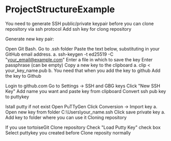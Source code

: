 # ProjectStructureExample
You need to generate SSH public/private keypair before you can clone repository via ssh protocol Add ssh key for clong repository

Generate new key pair:

Open Git Bash.
Go to .ssh folder
Paste the text below, substituting in your GitHub email address. a. ssh-keygen -t ed25519 -C "your_email@example.com"
Enter a file in which to save the key
Enter passphrase (can be empty)
Copy a new key to the clipboard a. clip < your_key_name.pub b. You need that when you add the key to github
Add the key to Github

Login to github.com
Go to Settings -> SSH and GBG keys
Click "New SSH Key"
Add name you want and paste key from clipboard
Convert ssh pub key to puttykey

Istall putty if not exist
Open PuTTyGen
Click Conversion -> Import key a. Open new key from folder C:\Users\your_name.ssh
Click save private key a. Add key to folder where you can use it
Cloning repository

If you use tortoiseGit
Clone repository
Check "Load Putty Key" check box
Select puttykey you created before
Clone reposity normally

